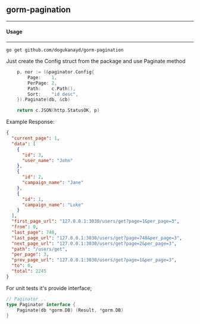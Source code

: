 ## gorm-pagination

---

#### Usage

---
```shell
go get github.com/dogukanayd/gorm-pagination
```

Just create the Config struct from the package and use Paginate method

```go
	p, nor := (&paginator.Config{
		Page:    1,
		PerPage: 2,
		Path:    c.Path(),
		Sort:    "id desc",
	}).Paginate(db, &cb)

    return c.JSON(http.StatusOK, p)
```
Example Response:
```json
{
  "current_page": 1,
  "data": [
    {
      "id": 3,
      "user_name": "John"
    },
    {
      "id": 2,
      "campaign_name": "Jane"
    },
    {
      "id": 1,
      "campaign_name": "Luke"
    }
  ],
  "first_page_url": "127.0.0.1:3030/users/get?page=1&per_page=3",
  "from": 0,
  "last_page": 748,
  "last_page_url": "127.0.0.1:3030/users/get?page=748&per_page=3",
  "next_page_url": "127.0.0.1:3030/users/get?page=2&per_page=3",
  "path": "/users/get",
  "per_page": 3,
  "prev_page_url": "127.0.0.1:3030/users/get?page=1&per_page=3",
  "to": 0,
  "total": 2245
}
```
For unit tests it's provide interface;
```go
// Paginator ..
type Paginator interface {
	Paginate(db *gorm.DB) (Result, *gorm.DB)
}
```

